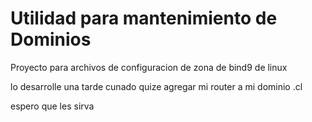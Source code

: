 # Utilidad para mantenimiento de Dominios
Proyecto para archivos de configuracion de zona de bind9 de linux

lo desarrolle una tarde cunado quize agregar mi router a mi dominio .cl

espero que les sirva
